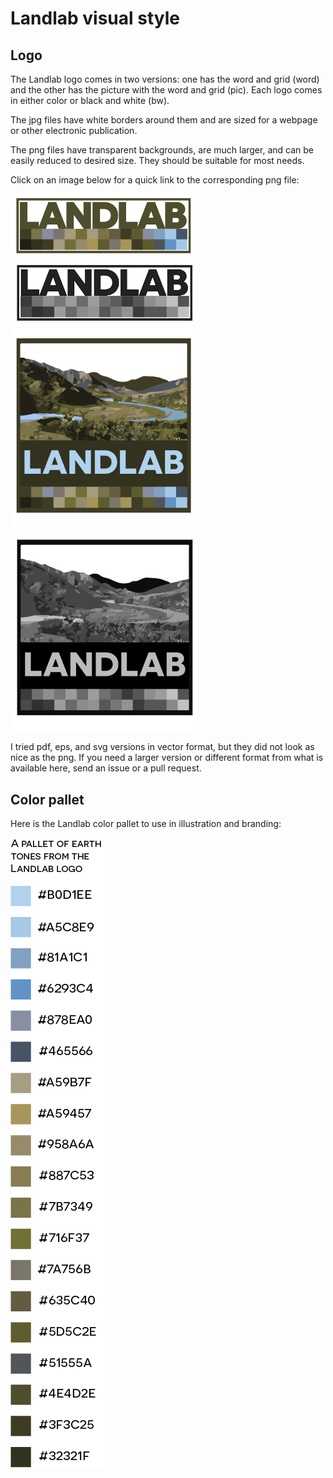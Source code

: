 # Landlab visual style

## Logo

The Landlab logo comes in two versions: one has the word and grid (word) and the other has the picture with the word and grid (pic). Each logo comes in either color or black and white (bw). 

The jpg files have white borders around them and are sized for a webpage or other electronic publication. 

The png files have transparent backgrounds, are much larger, and can be easily reduced to desired size. They should be suitable for most needs. 

Click on an image below for a quick link to the corresponding png file:

<img src="https://raw.githubusercontent.com/landlab/landlab-logo/master/Landlab-logo-word-color.png" width="300px">
<img src="https://raw.githubusercontent.com/landlab/landlab-logo/master/Landlab-logo-word-bw.png" width="300px">

<img src="https://raw.githubusercontent.com/landlab/landlab-logo/master/Landlab-logo-pic-color.png" width="300px">
<img src="https://raw.githubusercontent.com/landlab/landlab-logo/master/Landlab-logo-pic-bw.png" width="300px">

I tried pdf, eps, and svg versions in vector format, but they did not look as nice as the png. If you need a larger version or different format from what is available here, send an issue or a pull request. 

## Color pallet

Here is the Landlab color pallet to use in illustration and branding:

<img src="https://raw.githubusercontent.com/landlab/landlab-logo/master/Landlab-Pallet.png">
